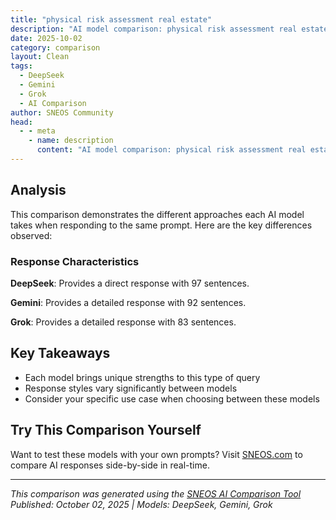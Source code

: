 ```yaml
---
title: "physical risk assessment real estate"
description: "AI model comparison: physical risk assessment real estate..."
date: 2025-10-02
category: comparison
layout: Clean
tags:
  - DeepSeek
  - Gemini
  - Grok
  - AI Comparison
author: SNEOS Community
head:
  - - meta
    - name: description
      content: "AI model comparison: physical risk assessment real estate..."
---
```


<ChatComparison
  title="physical risk assessment real estate"
  prompt="physical risk assessment real estate"
  :responses='{
    "DeepSeek": "Of course. A **Physical Risk Assessment in Real Estate** is a critical process for evaluating the vulnerability of a property and its occupants to physical threats. These threats can range from natural disasters to structural failures and criminal activity.\n\nThe goal is to identify, analyze, and mitigate these risks to protect:\n*   **Human Life \u0026 Safety:** The paramount concern.\n*   **Property \u0026 Assets:** Minimizing damage and financial loss.\n*   **Business Continuity:** Ensuring operations can resume quickly after an incident.\n*   **Legal \u0026 Regulatory Compliance:** Meeting insurance, lender, and government requirements.\n*   **Asset Value \u0026 Reputation:** Protecting the long-term investment.\n\nHere is a comprehensive breakdown of conducting a physical risk assessment for real estate.\n\n---\n\n### The 5-Step Physical Risk Assessment Process\n\nThis structured approach can be applied to any property type (commercial, residential, industrial).\n\n#### Step 1: Identify the Hazards\nWalk the property (both interior and exterior) and research local conditions to catalog all potential risks.\n\n**A. Natural Hazards (Location-Dependent):**\n*   **Geological:** Earthquakes, landslides, sinkholes, soil liquefaction.\n*   **Meteorological/Hydrological:** Floods (riverine, coastal, flash), hurricanes/typhoons, tornadoes, severe winds, hail, snow/ice loads, wildfires, drought (subsidence).\n*   **Climate Change Amplified:** Sea-level rise, increased frequency/intensity of storms, extreme heat, and prolonged drought.\n\n**B. Structural \u0026 Building System Hazards:**\n*   **Foundation \u0026 Structure:** Cracks, settling, deterioration of concrete/steel, inadequate seismic retrofitting.\n*   **Roofing:** Poor condition, weak points, inadequate drainage, poor wind resistance.\n*   **Facade/Cladding:** Loose materials, unsafe balconies, non-compliant materials (e.g., combustible cladding).\n*   **Critical Systems:**\n    *   **Electrical:** Old wiring, faulty panels, overloaded circuits (fire risk).\n    *   **Plumbing:** Leaking or corroded pipes (water damage, mold).\n    *   **HVAC:** Gas leaks, poor ventilation, malfunctioning systems.\n    *   **Elevators \u0026 Escalators:** Lack of maintenance, outdated safety features.\n\n**C. Human-Induced \u0026 Operational Hazards:**\n*   **Security:** Poor access control, inadequate lighting, blind spots, weak locks, lack of surveillance.\n*   **Fire Safety:** Absence of working smoke/CO detectors, blocked fire exits, lack of sprinklers/fire extinguishers, improper storage of flammables.\n*   **Slip, Trip, and Fall Hazards:** Uneven flooring, poor lighting on stairs, wet surfaces, loose carpets.\n*   **Hazardous Materials:** Presence of asbestos, lead paint, radon, or chemical storage.\n*   **Proximity Risks:** Adjacent to high-risk sites (chemical plants, railways, airports).\n\n#### Step 2: Determine Who Might Be Harmed and How\nFor each hazard identified, consider the impact on:\n*   **Tenants \u0026 Residents:** Are they vulnerable (e.g., elderly, children)?\n*   **Employees \u0026 Staff:** Maintenance, security, office workers.\n*   **Visitors \u0026 the Public:** Customers, delivery personnel, guests.\n*   **Contractors:** People working on-site for repairs or construction.\n*   **Emergency Responders:** Could the hazard put firefighters or police at greater risk?\n\n#### Step 3: Evaluate the Risks and Decide on Precautions\nThis is the core of the assessment\u2014prioritizing risks based on their **Likelihood** and **Severity**.\n\nA common tool is a **Risk Matrix**:\n\n| Severity \u2192 \u003Cbr\u003E Likelihood \u2193 | **Minor** (First Aid) | **Moderate** (Injury) | **Major** (Serious Injury) | **Severe** (Fatality) |\n| :--- | :--- | :--- | :--- | :--- |\n| **Very Likely** | Medium | High | Extreme | Extreme |\n| **Likely** | Medium | High | High | Extreme |\n| **Unlikely** | Low | Medium | High | High |\n| **Very Unlikely** | Low | Low | Medium | High |\n\n**Example:**\n*   **Hazard:** Faulty wiring in a multifamily building.\n    *   **Likelihood:** *Likely* (over time, with electrical load).\n    *   **Severity:** *Severe* (potential for fatal fire).\n    *   **Risk Rating:** **Extreme** - Requires immediate action.\n\n*   **Hazard:** Sinkhole in a remote corner of a large plot.\n    *   **Likelihood:** *Very Unlikely* to affect people.\n    *   **Severity:** *Major* (if someone were to fall in).\n    *   **Risk Rating:** **Medium** - Requires a plan and monitoring.\n\n#### Step 4: Record Findings and Implement an Action Plan\nCreate a formal report that documents:\n*   Hazards identified.\n*   Persons at risk.\n*   Risk ratings from the matrix.\n*   **Recommended control measures.**\n*   **Timeline and responsibility** for implementation.\n\n**Control measures follow a hierarchy of effectiveness:**\n1.  **Eliminate:** Remove the hazard completely (e.g., remove asbestos).\n2.  **Substitute:** Replace with a safer alternative (e.g., install non-slip flooring).\n3.  **Engineering Controls:** Isolate people from the hazard (e.g., install guardrails, automatic shut-off valves).\n4.  **Administrative Controls:** Change the way people work (e.g., implement security protocols, maintenance schedules, evacuation plans).\n5.  **Personal Protective Equipment (PPE):** The last line of defense (e.g., hard hats on construction sites).\n\n#### Step 5: Review and Update the Assessment Regularly\nA risk assessment is not a one-time event. It must be reviewed:\n*   Annually.\n*   After a major incident.\n*   When the property undergoes significant renovation or change in use.\n*   When new tenants with different risk profiles move in.\n*   When new local hazard data becomes available (e.g., updated flood maps).\n\n---\n\n### Special Considerations for Different Stakeholders\n\n*   **For Investors \u0026 Lenders:**\n    *   Focus on **long-term climate risk** (flood, fire, sea-level rise) which can affect property value, insurability, and rental income.\n    *   Use tools like **Four Twenty Seven / Moody\u0027s ESG**, **RMS**, or **CoreLogic** for climate risk analytics.\n    *   Physical risk is a key component of **ESG (Environmental, Social, Governance)** investing.\n\n*   **For Property Managers \u0026 Owners:**\n    *   Focus on **day-to-day operational risks** (slip-and-fall, security, fire).\n    *   Ensure compliance with local building codes (e.g., IBC, NFPA) and regulations like OSHA.\n    *   Maintain detailed records of inspections and maintenance to limit liability.\n\n*   **For Corporate Occupants (Tenants):**\n    *   Conduct assessments to ensure the building supports **business continuity**.\n    *   Verify the landlord\u0027s risk management plans align with your own operational needs.\n\n### Key Tools and Resources\n\n*   **FEMA Flood Maps:** For understanding base flood elevations.\n*   **USGS Earthquake Fault Maps:** For seismic risk.\n*   **Local Building \u0026 Fire Codes:** For compliance requirements.\n*   **Professional Consultants:** Structural engineers, environmental assessors, certified security professionals.\n*   **Climate Risk Data Platforms:** As mentioned above for investors.\n\n### Conclusion\n\nA thorough physical risk assessment is no longer optional in real estate; it is a fundamental aspect of prudent asset management. It transforms unknown dangers into manageable, quantifiable factors, enabling owners and managers to make informed decisions that safeguard people, preserve property value, and ensure resilience in the face of both everyday and catastrophic threats.",
    "Gemini": "A physical risk assessment for real estate is a systematic process to identify and evaluate potential hazards that could cause harm to people, property, or the environment at a real estate property. It\u0027s crucial for:\n\n*   **Protecting tenants, employees, and visitors:** Ensuring a safe environment.\n*   **Reducing liability:** Minimizing the risk of accidents and lawsuits.\n*   **Protecting property value:** Preventing damage and maintaining the property\u0027s condition.\n*   **Complying with regulations:** Meeting legal and insurance requirements.\n\nHere\u0027s a breakdown of the typical steps involved:\n\n**1. Planning and Preparation:**\n\n*   **Define the scope:** Determine the areas, systems, and activities to be included in the assessment.  Will it cover the entire building and grounds, or just specific areas?\n*   **Assemble a team:** Include relevant personnel such as property managers, maintenance staff, security personnel, and potentially external consultants (engineers, safety specialists).\n*   **Gather information:** Collect existing documentation such as:\n    *   Property blueprints and site plans\n    *   Maintenance records (e.g., fire safety inspections, elevator maintenance)\n    *   Incident reports (past accidents, injuries, near misses)\n    *   Environmental reports (e.g., asbestos surveys, lead paint assessments)\n    *   Security protocols\n    *   Emergency plans\n    *   Insurance policies\n    *   Local building codes and regulations\n\n**2. Hazard Identification:**\n\nThis is the core of the assessment. Systematically identify potential hazards.  Common areas to consider include:\n\n*   **Structural Integrity:**\n    *   Foundation cracks, settling\n    *   Roof leaks, damage\n    *   Exterior walls: cracks, deterioration, water damage\n    *   Stairwells: condition of steps, handrails\n    *   Load-bearing elements: columns, beams\n    *   Weather-related damage:  wind, snow, ice, flooding\n*   **Fire Safety:**\n    *   Fire hazards: flammable materials, obstructed exits\n    *   Fire detection: smoke detectors, sprinkler systems (functionality, maintenance)\n    *   Fire suppression: fire extinguishers, fire hydrants (accessibility, maintenance)\n    *   Emergency exits: clear signage, unobstructed pathways\n    *   Fire-resistant construction: firewalls, fire doors (integrity)\n*   **Electrical Systems:**\n    *   Exposed wiring, damaged outlets\n    *   Overloaded circuits\n    *   Faulty equipment\n    *   Grounding issues\n    *   Emergency power systems (generators)\n*   **Mechanical Systems (HVAC, Plumbing):**\n    *   Leaks, corrosion\n    *   Equipment malfunctions\n    *   Poor ventilation\n    *   Water damage (mold growth)\n    *   Legionella risk (water systems)\n*   **Security:**\n    *   Access control: locks, security cameras, keycard systems\n    *   Lighting: adequate illumination in parking areas, walkways\n    *   Perimeter security: fencing, gates\n    *   Alarm systems: functionality, monitoring\n    *   Vulnerability to crime: break-ins, vandalism\n*   **Environmental Hazards:**\n    *   Asbestos: presence, condition, management plan\n    *   Lead paint: presence, condition, mitigation measures\n    *   Mold: presence, source, remediation plan\n    *   Radon: testing, mitigation\n    *   Soil contamination: past industrial use, potential contaminants\n    *   Water contamination: lead pipes, water quality testing\n*   **Slip, Trip, and Fall Hazards:**\n    *   Uneven surfaces: sidewalks, parking lots\n    *   Spills, wet floors\n    *   Inadequate lighting\n    *   Cluttered walkways\n    *   Ice and snow accumulation\n*   **Accessibility:**\n    *   Compliance with ADA (Americans with Disabilities Act)\n    *   Ramps, elevators, accessible restrooms\n    *   Accessible parking\n*   **Other Hazards:**\n    *   Elevator safety\n    *   Swimming pool safety\n    *   Playground equipment safety\n    *   Landscaping hazards: tree limbs, overgrown vegetation\n    *   Hazards related to specific building use (e.g., chemical storage in a lab)\n\n**Methods for Hazard Identification:**\n\n*   **Visual Inspections:**  Walk through the property, observing conditions and taking notes.\n*   **Interviews:** Talk to tenants, employees, and maintenance staff about their experiences and concerns.\n*   **Review of Records:** Analyze past incident reports, maintenance logs, and safety inspections.\n*   **Checklists:**  Use pre-prepared checklists to ensure all areas are covered.\n*   **Specialized Testing:** Conduct tests for asbestos, lead paint, radon, mold, or water quality.\n\n**3. Risk Analysis:**\n\nFor each identified hazard, analyze the:\n\n*   **Severity of potential harm:** What is the worst possible outcome? (e.g., minor injury, serious injury, death, property damage, environmental damage)\n*   **Probability of occurrence:** How likely is the hazard to result in harm? (e.g., rare, unlikely, possible, likely, very likely)\n*   **Exposure:** How often are people or property exposed to the hazard? (e.g., constant, frequent, occasional, rare)\n\nUse a risk matrix (likelihood vs. severity) to categorize the risk level (e.g., low, medium, high, critical).  Here\u0027s a simple example:\n\n| Likelihood  | Severity: Minor | Severity: Moderate | Severity: Major | Severity: Catastrophic |\n|-------------|-------------------|--------------------|-----------------|----------------------|\n| Very Likely | Medium            | High               | High            | Critical             |\n| Likely      | Low               | Medium             | High            | High                 |\n| Possible    | Low               | Low                | Medium          | High                 |\n| Unlikely    | Negligible        | Low                | Low             | Medium               |\n| Rare        | Negligible        | Negligible         | Low             | Low                  |\n\n**4. Risk Control and Mitigation:**\n\nDevelop and implement measures to eliminate or reduce the identified risks.  Prioritize actions based on the risk level.  Common risk control strategies include:\n\n*   **Elimination:**  Remove the hazard completely (e.g., remove asbestos).\n*   **Substitution:** Replace a hazardous substance with a safer alternative (e.g., use non-toxic cleaning products).\n*   **Engineering Controls:**  Implement physical changes to the environment to reduce risk (e.g., install guardrails, improve ventilation).\n*   **Administrative Controls:**  Establish procedures and policies to reduce risk (e.g., safety training, lockout/tagout procedures).\n*   **Personal Protective Equipment (PPE):** Provide employees with appropriate PPE (e.g., safety glasses, gloves, respirators).\n\nExamples of mitigation measures:\n\n*   **High Risk (e.g., Significant structural damage):** Immediate repairs, temporary shoring, evacuation if necessary.\n*   **Medium Risk (e.g., Fire code violation):** Correct the violation immediately, conduct fire drills.\n*   **Low Risk (e.g., Loose handrail):** Repair the handrail promptly.\n\n**Specific examples of Mitigation Measures:**\n\n*   **Fire Hazards:**  Install or upgrade fire alarms and sprinkler systems. Clear exits and ensure proper signage.  Regularly inspect and maintain fire extinguishers.\n*   **Slip and Fall Hazards:**  Repair uneven surfaces, improve lighting, implement a spill cleanup policy, and use non-slip flooring.\n*   **Security Risks:** Install security cameras, improve lighting, implement access control systems, and train employees on security procedures.\n*   **Environmental Hazards:**  Develop and implement asbestos or lead paint management plans.  Mitigate radon levels. Remediate mold growth.\n*   **Accessibility Issues:**  Install ramps, elevators, accessible restrooms, and designated parking spaces.\n\n**5. Documentation:**\n\n*   Maintain a written record of the entire risk assessment process, including:\n    *   Scope of the assessment\n    *   Team members\n    *   Information sources\n    *   Identified hazards\n    *   Risk analysis (severity, probability, risk level)\n    *   Risk control measures\n    *   Implementation plan and timeline\n    *   Responsibilities\n    *   Photographs and supporting documentation\n\n**6. Implementation and Monitoring:**\n\n*   Implement the risk control measures according to the plan.\n*   Assign responsibility for specific actions.\n*   Establish a timeline for completion.\n*   Monitor the effectiveness of the control measures.\n*   Conduct regular follow-up inspections to ensure that the controls are in place and functioning properly.\n\n**7. Review and Update:**\n\n*   Review and update the risk assessment regularly, especially after any significant changes to the property, processes, or regulations.\n*   Review the assessment after any incidents or near misses to identify any lessons learned and improve the risk control measures.\n*   Annual review is a good starting point, but more frequent reviews may be needed in high-risk environments.\n\n**Important Considerations:**\n\n*   **Regulations:**  Be aware of all applicable federal, state, and local regulations related to safety, health, and the environment.\n*   **Insurance:**  Consult with your insurance provider to understand your coverage and any specific risk management requirements.\n*   **Professional Advice:**  Consider engaging qualified professionals such as engineers, safety consultants, and environmental specialists to assist with the assessment.\n*   **Training:**  Provide adequate training to employees on safety procedures, hazard recognition, and risk control measures.\n*   **Communication:**  Communicate the findings of the risk assessment to all relevant stakeholders, including tenants, employees, and visitors.\n*   **Prioritization:** Focus on addressing the most critical risks first.\n\nBy following these steps, you can conduct a thorough physical risk assessment of your real estate property and implement effective measures to protect people, property, and the environment. Remember that this is an ongoing process that requires continuous monitoring and improvement.\n",
    "Grok": "Physical risk assessment in real estate involves evaluating potential hazards and vulnerabilities associated with a property that could impact its value, safety, usability, or longevity. These risks typically stem from natural disasters, environmental factors, structural issues, and other physical conditions. Conducting a thorough physical risk assessment is critical for property owners, investors, insurers, and developers to make informed decisions and mitigate potential losses.\n\nHere\u2019s a detailed overview of physical risk assessment in real estate:\n\n---\n\n### **1. Purpose of Physical Risk Assessment**\n- **Risk Identification:** To identify potential physical threats to a property, such as flooding, earthquakes, or structural weaknesses.\n- **Value Protection:** To safeguard the property\u0027s value by addressing risks before they cause damage or depreciation.\n- **Insurance and Financing:** To meet the requirements of insurers and lenders who often demand risk assessments before providing coverage or loans.\n- **Compliance:** To ensure compliance with local building codes, environmental regulations, and safety standards.\n- **Due Diligence:** For buyers and investors to understand risks before purchasing or developing a property.\n\n---\n\n### **2. Key Components of Physical Risk Assessment**\nPhysical risks in real estate can be broadly categorized into environmental, structural, and location-specific hazards. Below are the main components typically evaluated:\n\n#### **a. Environmental and Natural Disaster Risks**\n- **Flooding:** Assessing whether the property is in a flood zone, near water bodies, or prone to stormwater runoff. Tools like FEMA flood maps or local flood risk data are often used.\n- **Earthquakes:** Evaluating the seismic zone and the property\u2019s structural resilience to earthquakes. This includes checking compliance with seismic building codes.\n- **Hurricanes and Storms:** Analyzing exposure to high winds, storm surges, and other weather-related risks, especially in coastal areas.\n- **Wildfires:** Assessing proximity to wildfire-prone areas and the availability of defensible space or fire-resistant materials.\n- **Climate Change Impacts:** Considering long-term risks such as rising sea levels, increasing temperatures, or extreme weather patterns that could affect the property.\n\n#### **b. Structural and Building Condition Risks**\n- **Building Integrity:** Inspecting the property for structural issues like foundation cracks, roof damage, or outdated construction materials (e.g., asbestos or lead paint).\n- **Age and Maintenance:** Evaluating the age of the building and the history of maintenance or repairs. Older buildings may have higher risks of deterioration.\n- **Building Code Compliance:** Checking if the property meets current safety and construction standards, which can impact its vulnerability to physical damage.\n- **Pest Infestations:** Identifying risks from termites, rodents, or other pests that could damage the structure.\n\n#### **c. Location-Specific Risks**\n- **Geographic Vulnerabilities:** Assessing risks based on the property\u2019s location, such as landslide-prone hillsides, sinkhole areas, or proximity to fault lines.\n- **Proximity to Hazards:** Evaluating nearby risks like industrial facilities (potential chemical spills), airports (noise pollution), or highways (traffic hazards).\n- **Soil and Ground Conditions:** Testing for soil stability, contamination, or erosion risks that could affect the foundation or surrounding land.\n\n#### **d. Infrastructure and Utility Risks**\n- **Access to Utilities:** Ensuring reliable access to water, electricity, and sewage systems, and assessing risks of disruptions due to aging infrastructure.\n- **Drainage Systems:** Checking for adequate stormwater drainage to prevent flooding or water damage.\n- **Road Access:** Evaluating risks related to poor road conditions or limited access during emergencies.\n\n---\n\n### **3. Steps in Conducting a Physical Risk Assessment**\n1. **Desk Research and Data Collection:**\n   - Gather data on the property\u2019s location, historical weather events, zoning regulations, and environmental reports.\n   - Use tools like geographic information systems (GIS), flood maps, and seismic risk maps to assess environmental hazards.\n\n2. **Site Inspection:**\n   - Conduct a physical walkthrough of the property to identify visible issues like cracks, wear and tear, or poor maintenance.\n   - Engage professionals such as structural engineers, environmental consultants, or surveyors for detailed inspections.\n\n3. **Risk Analysis:**\n   - Evaluate the likelihood and potential impact of identified risks (e.g., a 1% annual chance of flooding with a $100,000 damage estimate).\n   - Use risk scoring or modeling tools to prioritize risks based on severity and probability.\n\n4. **Mitigation Recommendations:**\n   - Propose measures to reduce or eliminate risks, such as reinforcing structures, installing flood barriers, or updating electrical systems.\n   - Suggest insurance coverage for unavoidable risks like earthquakes or hurricanes.\n\n5. **Reporting:**\n   - Prepare a comprehensive report summarizing findings, risk levels, and recommended actions for stakeholders (e.g., buyers, lenders, or insurers).\n\n---\n\n### **4. Tools and Resources for Physical Risk Assessment**\n- **Flood Maps and Climate Models:** FEMA Flood Insurance Rate Maps (FIRMs), NOAA data, or localized climate risk tools.\n- **Seismic Risk Tools:** USGS Earthquake Hazard Maps or local seismic zoning data.\n- **Property Condition Assessments (PCA):** Standardized evaluations conducted by professionals to assess building condition (often required for commercial real estate transactions).\n- **Environmental Site Assessments (ESA):** Phase I and Phase II ESAs to identify contamination or environmental liabilities.\n- **Insurance Risk Models:** Tools like catastrophe (CAT) models used by insurers to predict potential losses from natural disasters.\n\n---\n\n### **5. Importance for Stakeholders**\n- **Investors/Buyers:** Helps in making informed decisions by understanding potential repair costs or value depreciation due to physical risks.\n- **Property Owners:** Enables proactive maintenance and risk mitigation to avoid costly damages.\n- **Insurers:** Assists in determining premiums and coverage limits based on identified risks.\n- **Lenders:** Reduces the risk of financing properties prone to significant physical damage.\n- **Developers:** Guides site selection and building design to minimize exposure to hazards.\n\n---\n\n### **6. Challenges in Physical Risk Assessment**\n- **Data Limitations:** Incomplete or outdated data on environmental risks or property conditions can lead to inaccurate assessments.\n- **Climate Uncertainty:** Long-term climate change impacts are hard to predict, making it challenging to assess future risks.\n- **Cost and Time:** Comprehensive assessments, especially for large or complex properties, can be expensive and time-consuming.\n- **Regulatory Variability:** Building codes and environmental regulations differ by region, requiring localized expertise.\n\n---\n\n### **7. Mitigation Strategies**\n- **Structural Upgrades:** Reinforce buildings with earthquake straps, flood-resistant materials, or upgraded roofing.\n- **Landscaping Adjustments:** Implement erosion control measures or create defensible spaces in wildfire-prone areas.\n- **Insurance Coverage:** Purchase specialized policies for flood, earthquake, or other natural disaster risks.\n- **Emergency Plans:** Develop evacuation or disaster response plans for occupants.\n- **Regular Maintenance:** Schedule routine inspections and repairs to address wear and tear before it escalates.\n\n---\n\n### **Conclusion**\nPhysical risk assessment is a vital process in real estate to identify and mitigate hazards that could affect a property\u2019s safety, functionality, and market value. By systematically evaluating environmental, structural, and location-specific risks, stakeholders can protect their investments and ensure long-term resilience. Engaging qualified professionals and leveraging modern tools and data can enhance the accuracy and effectiveness of these assessments, especially in an era of increasing climate-related challenges.\n\nIf you\u2019re looking for a specific type of physical risk assessment (e.g., for a particular property type or hazard), or need guidance on a specific case, feel free to provide more details!"
  }'
  published-date="09:37"
/>

## Analysis

This comparison demonstrates the different approaches each AI model takes when responding to the same prompt. Here are the key differences observed:

### Response Characteristics

**DeepSeek**: Provides a direct response with 97 sentences. 

**Gemini**: Provides a detailed response with 92 sentences. 

**Grok**: Provides a detailed response with 83 sentences. 

## Key Takeaways

- Each model brings unique strengths to this type of query
- Response styles vary significantly between models
- Consider your specific use case when choosing between these models

## Try This Comparison Yourself

Want to test these models with your own prompts? Visit [SNEOS.com](https://sneos.com) to compare AI responses side-by-side in real-time.

---

*This comparison was generated using the [SNEOS AI Comparison Tool](https://sneos.com)*
*Published: October 02, 2025 | Models: DeepSeek, Gemini, Grok*
